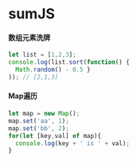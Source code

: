 # sumJS

#### 数组元素洗牌
```js
let list = [1,2,3];
console.log(list.sort(function() {
  Math.random() - 0.5 }
)); // [2,1,3]
```

#### Map遍历
```js
let map = new Map();
map.set('aa', 1);
map.set('bb', 2);
for(let [key,val] of map){
  console.log(key + ' is ' + val);
}
```
